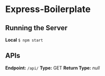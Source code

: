 # Express-Boilerplate

## Running the Server

**Local**
`$ npm start`

## APIs
**Endpoint:** `/api/`
**Type:** GET
**Return Type:** *null*
